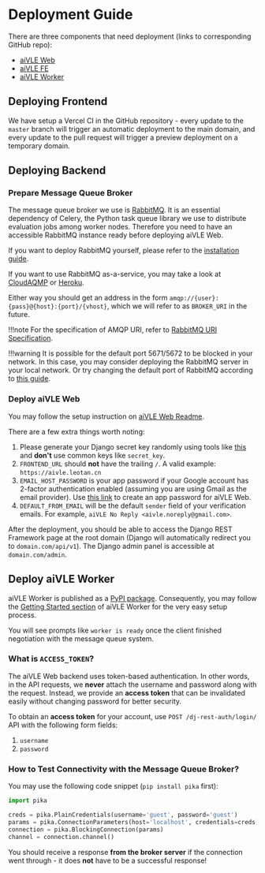 # Deployment Guide

There are three components that need deployment (links to corresponding GitHub repo):

- [aiVLE Web](https://github.com/edu-ai/aivle-web)
- [aiVLE FE](https://github.com/le0tan/aivle-fe)
- [aiVLE Worker](https://github.com/edu-ai/aivle-worker)

## Deploying Frontend

We have setup a Vercel CI in the GitHub repository - every update to the `master` branch will trigger an automatic
deployment to the main domain, and every update to the pull request will trigger a preview deployment on a temporary
domain.

## Deploying Backend

### Prepare Message Queue Broker

The message queue broker we use is [RabbitMQ](https://www.rabbitmq.com/). It is an essential dependency of Celery,
the Python task queue library we use to distribute evaluation jobs among worker nodes. Therefore you need to have
an accessible RabbitMQ instance ready before deploying aiVLE Web.

If you want to deploy RabbitMQ yourself, please refer to the [installation guide](https://www.rabbitmq.com/download.html).

If you want to use RabbitMQ as-a-service, you may take a look at [CloudAQMP](https://www.cloudamqp.com/)
or [Heroku](https://elements.heroku.com/addons/cloudamqp).

Either way you should get an address in the form `amqp://{user}:{pass}@{host}:{port}/{vhost}`, which we will refer to
as `BROKER_URI` in the future.

!!!note
    For the specification of AMQP URI, refer to [RabbitMQ URI Specification](https://www.rabbitmq.com/uri-spec.html).

!!!warning
    It is possible for the default port 5671/5672 to be blocked in your network. In this case, you may consider
    deploying the RabbitMQ server in your local network. Or try changing the default port of RabbitMQ according to
    [this guide](https://www.rabbitmq.com/configure.html#config-file).

### Deploy aiVLE Web

You may follow the setup instruction on [aiVLE Web Readme](https://github.com/edu-ai/aivle-web#readme).

There are a few extra things worth noting:

1. Please generate your Django secret key randomly using tools like [this](https://djecrety.ir/) and **don't** use
common keys like `secret_key`.
2. `FRONTEND_URL` should **not** have the trailing `/`. A valid example: `https://aivle.leotan.cn`
3. `EMAIL_HOST_PASSWORD` is your app password if your Google account has 2-factor authentication enabled (assuming
you are using Gmail as the email provider). Use [this link](https://myaccount.google.com/apppasswords) to create
an app password for aiVLE Web.
4. `DEFAULT_FROM_EMAIL` will be the default `sender` field of your verification emails. For example, 
`aiVLE No Reply <aivle.noreply@gmail.com>`.

After the deployment, you should be able to access the Django REST Framework page at the root domain (Django will
automatically redirect you to `domain.com/api/v1`). The Django admin panel is accessible at `domain.com/admin`.

## Deploy aiVLE Worker

aiVLE Worker is published as a [PyPI package](https://test.pypi.org/project/aivle-worker/). Consequently, you may follow
the [Getting Started section](https://github.com/edu-ai/aivle-worker#getting-started) of aiVLE Worker for the very easy
setup process.

You will see prompts like `worker is ready` once the client finished negotiation with the message queue system.

### What is `ACCESS_TOKEN`?

The aiVLE Web backend uses token-based authentication. In other words, in the API requests, we **never** attach the
username and password along with the request. Instead, we provide an **access token** that can be invalidated easily
without changing password for better security.

To obtain an **access token** for your account, use `POST /dj-rest-auth/login/` API with the following form fields:

1. `username`
2. `password`

### How to Test Connectivity with the Message Queue Broker?

You may use the following code snippet (`pip install pika` first):

```python
import pika

creds = pika.PlainCredentials(username='guest', password='guest')
params = pika.ConnectionParameters(host='localhost', credentials=creds)
connection = pika.BlockingConnection(params)
channel = connection.channel()
```

You should receive a response **from the broker server** if the connection went through - it does **not** have to be
a successful response!

